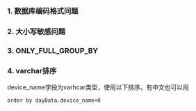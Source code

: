 ### 1. 数据库编码格式问题

### 2. 大小写敏感问题

### 3. ONLY_FULL_GROUP_BY

### 4. varchar排序

device_name字段为varhcar类型，使用以下排序。有中文也可以用

`order by dayData.device_name+0`